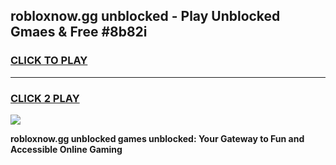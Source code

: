 
## robloxnow.gg unblocked - Play Unblocked Gmaes & Free #8b82i
<h3>
<a href="https://news.freeplayer.one?title=robloxnow.gg_unblocked&ref=24F">CLICK TO PLAY</a></h3>
<hr>

<h3>
<a href="https://news.freeplayer.one?title=robloxnow.gg_unblocked&ref=24F">CLICK 2 PLAY</a>
  
</h3>

<a href="https://news.freeplayer.one?title=robloxnow.gg_unblocked&ref=24F/"><img src="https://clearcache.store/games.png"></a>


**robloxnow.gg unblocked games unblocked: Your Gateway to Fun and Accessible Online Gaming**
